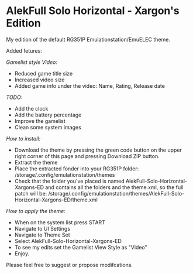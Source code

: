 # AlekFull Solo Horizontal - Xargon's Edition
My edition of the default RG351P Emulationstation/EmuELEC theme.

Added fetures:

*Gamelist style Video:*
- Reduced game title size
- Increased video size
- Added game info under the video: Name, Rating, Release date

*TODO:*
- Add the clock
- Add the battery percentage
- Improve the gamelist
- Clean some system images

*How to install:*
- Download the theme by pressing the green code button on the upper right corner of this page and pressing Download ZIP button.
- Extract the theme
- Place the extracted fonder into your RG351P folder: /storage/.config/emulationstation/themes
- Check that the folder you've placed is named AlekFull-Solo-Horizontal-Xargons-ED and contains all the folders and the theme.xml, so the full patch will be: /storage/.config/emulationstation/themes/AlekFull-Solo-Horizontal-Xargons-ED/theme.xml

*How to apply the theme:*
- When on the system list press START
- Navigate to UI Settings
- Navigate to Theme Set
- Select AlekFull-Solo-Horizontal-Xargons-ED
- To see my edits set the Gamelist View Style as "Video"
- Enjoy.

Please feel free to suggest or propose modifcations.
